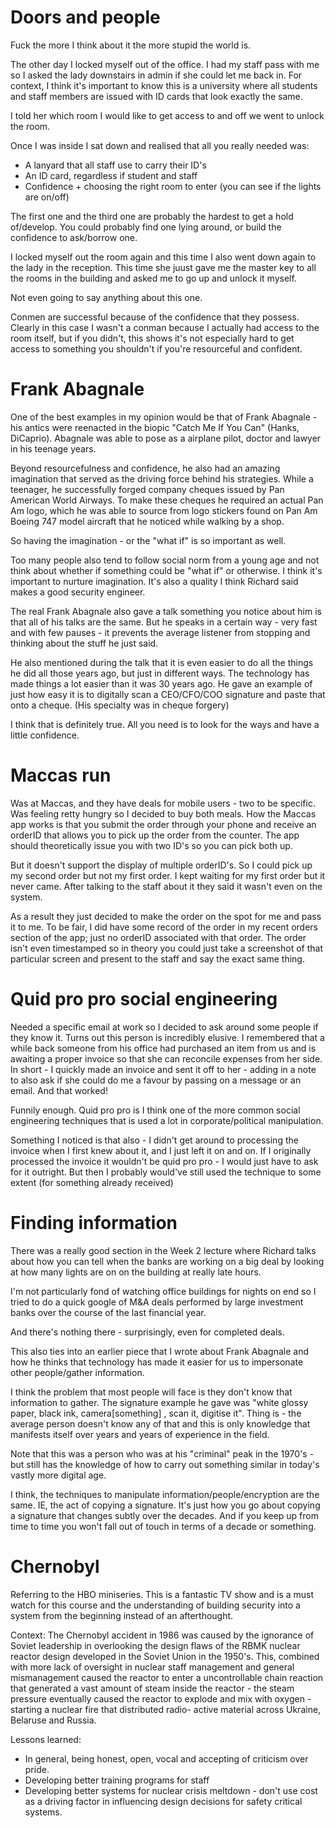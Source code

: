 # Doors and people

Fuck the more I think about it the more stupid the world is.

The other day I locked myself out of the office. I had my staff pass with me so I asked
the lady downstairs in admin if she could let me back in. For context, I think it's 
important to know this is a university where all students and staff members are issued
with ID cards that look exactly the same.

I told her which room I would like to get access to and off we went to unlock the room.

Once I was inside I sat down and realised that all you really needed was:
- A lanyard that all staff use to carry their ID's
- An ID card, regardless if student and staff
- Confidence + choosing the right room to enter (you can see if the lights are on/off)

The first one and the third one are probably the hardest to get a hold of/develop. You
could probably find one lying around, or build the confidence to ask/borrow one.

I locked myself out the room again and this time I also went down again to the lady in
the reception. This time she juust gave me the master key to all the rooms in the
building and asked me to go up and unlock it myself.

Not even going to say anything about this one.

Conmen are successful because of the confidence that they possess. Clearly in this case
I wasn't a conman because I actually had access to the room itself, but if you didn't,
this shows it's not especially hard to get access to something you shouldn't if you're
resourceful and confident.

# Frank Abagnale

One of the best examples in my opinion would be that of Frank Abagnale - his antics 
were reenacted in the biopic "Catch Me If You Can" (Hanks, DiCaprio). Abagnale was 
able to pose as a airplane pilot, doctor and lawyer in his teenage years.

Beyond resourcefulness and confidence, he also had an amazing imagination that served
as the driving force behind his strategies. While a teenager, he successfully forged
company cheques issued by Pan American World Airways. To make these cheques he 
required an actual Pan Am logo, which he was able to source from logo stickers found
on Pan Am Boeing 747 model aircraft that he noticed while walking by a shop.

So having the imagination - or the "what if" is so important as well.

Too many people also tend to follow social norm from a young age and not think about
whether if something could be "what if" or otherwise. I think it's important to 
nurture imagination. It's also a quality I think Richard said makes a good security
engineer.

The real Frank Abagnale also gave a talk something you notice about him is that all
of his talks are the same. But he speaks in a certain way - very fast and with few
pauses - it prevents the average listener from stopping and thinking about the stuff
he just said.

He also mentioned during the talk that it is even easier to do all the things he did
all those years ago, but just in different ways. The technology has made things a lot
easier than it was 30 years ago. He gave an example of just how easy it is to digitally 
scan a CEO/CFO/COO signature and paste that onto a cheque. (His specialty was in 
cheque forgery)

I think that is definitely true. All you need is to look for the ways and have a little
confidence.

# Maccas run 
Was at Maccas, and they have deals for mobile users - two to be specific. 
Was feeling retty hungry so I decided to buy both meals. How the Maccas app works is 
that you submit the order through your phone and receive an orderID that allows you 
to pick up the order from the counter. The app should theoretically issue you with 
two ID's so you can pick both up.

But it doesn't support the display of multiple orderID's. So I could pick up my second
order but not my first order. I kept waiting for my first order but it never came.
After talking to the staff about it they said it wasn't even on the system.

As a result they just decided to make the order on the spot for me and pass it to me.
To be fair, I did have some record of the order in my recent orders section of the app;
just no orderID associated with that order. The order isn't even timestamped so in
theory you could just take a screenshot of that particular screen and present to the
staff and say the exact same thing.

# Quid pro pro social engineering
Needed a specific email at work so I decided to ask around some people if they know it.
Turns out this person is incredibly elusive. I remembered that a while back someone from
his office had purchased an item from us and is awaiting a proper invoice so that she
can reconcile expenses from her side. In short - I quickly made an invoice and sent it
off to her - adding in a note to also ask if she could do me a favour by passing on a 
message or an email. And that worked!

Funnily enough. Quid pro pro is I think one of the more common social engineering
techniques that is used a lot in corporate/political manipulation.

Something I noticed is that also - I didn't get around to processing the invoice when I
first knew about it, and I just left it on and on. If I originally processed the invoice
it wouldn't be quid pro pro - I would just have to ask for it outright. But then I
probably would've still used the technique to some extent (for something already received)

<!-- insert email here -->

# Finding information
There was a really good section in the Week 2 lecture where Richard talks about how you
can tell when the banks are working on a big deal by looking at how many lights are on
on the building at really late hours.

I'm not particularly fond of watching office buildings for nights on end so I tried to
do a quick google of M&A deals performed by large investment banks over the course of the
last financial year.

And there's nothing there - surprisingly, even for completed deals.

This also ties into an earlier piece that I wrote about Frank Abagnale and how he thinks
that technology has made it easier for us to impersonate other people/gather information.

I think the problem that most people will face is they don't know that information to 
gather. The signature example he gave was "white glossy paper, black ink, camera[something]
, scan it, digitise it". Thing is - the average person doesn't know any of that and this
is only knowledge that manifests itself over years and years of experience in the field.

Note that this was a person who was at his "criminal" peak in the 1970's - but still has
the knowledge of how to carry out something similar in today's vastly more digital age.

I think, the techniques to manipulate information/people/encryption are the same. IE, the
act of copying a signature. It's just how you go about copying a signature that changes
subtly over the decades. And if you keep up from time to time you won't fall out of touch
in terms of a decade or something.

# Chernobyl
Referring to the HBO miniseries. This is a fantastic TV show and is a must watch for this
course and the understanding of building security into a system from the beginning instead
of an afterthought.

Context: The Chernobyl accident in 1986 was caused by the ignorance of Soviet leadership
in overlooking the design flaws of the RBMK nuclear reactor design developed in the Soviet
Union in the 1950's. This, combined with more lack of oversight in nuclear staff management
and general mismanagement caused the reactor to enter a uncontrollable chain reaction that
generated a vast amount of steam inside the reactor - the steam pressure eventually caused
the reactor to explode and mix with oxygen - starting a nuclear fire that distributed radio-
active material across Ukraine, Belaruse and Russia.

Lessons learned:
- In general, being honest, open, vocal and accepting of criticism over pride.
- Developing better training programs for staff
- Developing better systems for nuclear crisis meltdown - don't use cost as a driving factor
in influencing design decisions for safety critical systems.


